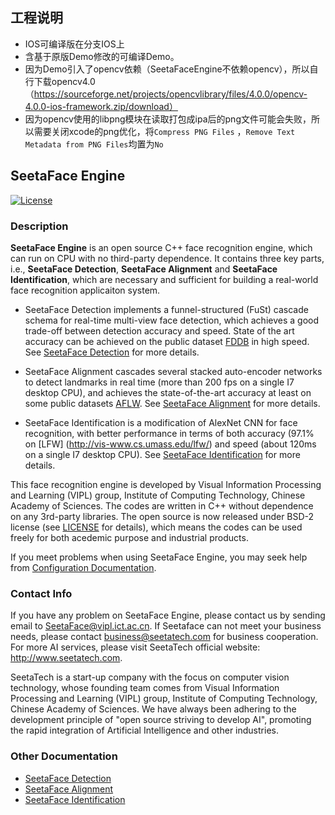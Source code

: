 ## 工程说明
* IOS可编译版在分支IOS上
* 含基于原版Demo修改的可编译Demo。
* 因为Demo引入了opencv依赖（SeetaFaceEngine不依赖opencv），所以自行下载opencv4.0（https://sourceforge.net/projects/opencvlibrary/files/4.0.0/opencv-4.0.0-ios-framework.zip/download）
* 因为opencv使用的libpng模块在读取打包成ipa后的png文件可能会失败，所以需要关闭xcode的png优化，将`Compress PNG Files` ，`Remove Text Metadata from PNG Files`均置为`No`


## SeetaFace Engine  

[![License](https://img.shields.io/badge/license-BSD-blue.svg)](LICENSE)

### Description

**SeetaFace Engine** is an open source C++ face recognition engine, which can run on CPU with no third-party dependence. It contains three key parts, i.e., **SeetaFace Detection**, **SeetaFace Alignment** and **SeetaFace Identification**, which are necessary and sufficient for building a real-world face recognition applicaiton system. 

* SeetaFace Detection implements a funnel-structured (FuSt) cascade schema for real-time multi-view face detection, which achieves a good trade-off between detection accuracy and speed. State of the art accuracy can be achieved on the public dataset [FDDB](http://vis-www.cs.umass.edu/fddb/) in high speed. See [SeetaFace Detection](https://github.com/seetaface/SeetaFaceEngine/tree/master/FaceDetection) for more details. 

* SeetaFace Alignment cascades several stacked auto-encoder networks to detect landmarks in real time (more than 200 fps on a single I7 desktop CPU), and achieves the state-of-the-art accuracy at least on some public datasets [AFLW](http://lrs.icg.tugraz.at/research/aflw/). See [SeetaFace Alignment](https://github.com/seetaface/SeetaFaceEngine/tree/master/FaceAlignment) for more details. 

* SeetaFace Identification is a modification of AlexNet CNN for face recognition, with better performance in terms of both accuracy (97.1% on [LFW] (http://vis-www.cs.umass.edu/lfw/) and speed (about 120ms on a single I7 desktop CPU). See [SeetaFace Identification](https://github.com/seetaface/SeetaFaceEngine/tree/master/FaceIdentification) for more details. 

This face recognition engine is developed by Visual Information Processing and Learning (VIPL) group, Institute of Computing Technology, Chinese Academy of Sciences. The codes are written in C++ without dependence on any 3rd-party libraries. The open source is now released under BSD-2 license (see [LICENSE](LICENSE) for details), which means the codes can be used freely for both acedemic purpose and industrial products.

If you meet problems when using SeetaFace Engine, you may seek help from [Configuration Documentation](./SeetaFace_config.docx).

### Contact Info

If you have any problem on SeetaFace Engine, please contact us by sending email to SeetaFace@vipl.ict.ac.cn.
If Seetaface can not meet your business needs, please contact business@seetatech.com for business cooperation. For more AI services, please visit SeetaTech official website: http://www.seetatech.com.

SeetaTech is a start-up company with the focus on computer vision technology, whose founding team comes from Visual Information Processing and Learning (VIPL) group, Institute of Computing Technology, Chinese Academy of Sciences. We have always been adhering to the development principle of "open source striving to develop AI", promoting the rapid integration of Artificial Intelligence and other industries.

### Other Documentation

* [SeetaFace Detection](./FaceDetection/README.md)
* [SeetaFace Alignment](./FaceAlignment/README.md)
* [SeetaFace Identification](./FaceIdentification/README.md)

